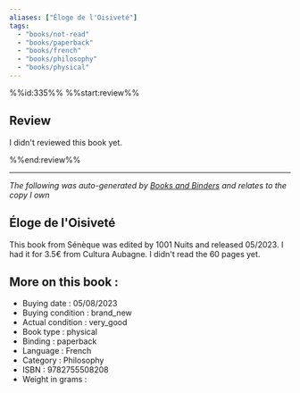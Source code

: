 ```yaml
---
aliases: ["Éloge de l'Oisiveté"] 
tags: 
  - "books/not-read" 
  - "books/paperback" 
  - "books/french"
  - "books/philosophy"
  - "books/physical"
---
```

%%id:335%%
%%start:review%%
## Review
I didn't reviewed this book yet. 

%%end:review%%

---
_The following was auto-generated by [Books and Binders](Books%20and%20Binders.md) and relates to the copy I own_
## Éloge de l'Oisiveté
This book from Sénèque was edited by 1001 Nuits and released 05/2023. I had it for 3.5€ from Cultura Aubagne. I didn't read the 60 pages yet.

## More on this book :
- Buying date : 05/08/2023
- Buying condition : brand_new
- Actual condition : very_good
- Book type : physical
- Binding : paperback
- Language : French
- Category : Philosophy
- ISBN : 9782755508208
- Weight in grams : 
